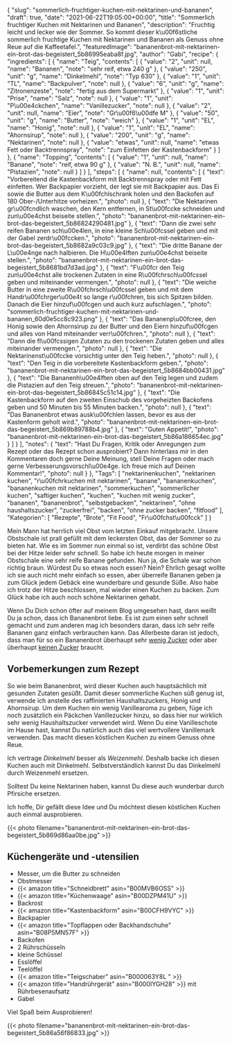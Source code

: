 {
    "slug": "sommerlich-fruchtiger-kuchen-mit-nektarinen-und-bananen",
    "draft": true,
    "date": "2021-06-22T19:05:00+00:00",
    "title": "Sommerlich fruchtiger Kuchen mit Nektarinen und Bananen",
    "description": "Fruchtig leicht und lecker wie der Sommer. So kommt dieser k\u00f6stliche sommerlich fruchtige Kuchen mit Nektarinen und Bananen als Genuss ohne Reue auf die Kaffeetafel.",
    "featuredImage": "bananenbrot-mit-nektarinen-ein-brot-das-begeistert_5b86995eaba8f.jpg",
    "author": "Gabi",
    "recipe": {
        "ingredients": [
            {
                "name": "Teig",
                "contents": [
                    {
                        "value": "2",
                        "unit": null,
                        "name": "Bananen",
                        "note": "sehr reif, etwa 240 g"
                    },
                    {
                        "value": "250",
                        "unit": "g",
                        "name": "Dinkelmehl",
                        "note": "Typ 630"
                    },
                    {
                        "value": "1",
                        "unit": "TL",
                        "name": "Backpulver",
                        "note": null
                    },
                    {
                        "value": "6",
                        "unit": "g",
                        "name": "Zitronenzeste",
                        "note": "fertig aus dem Supermarkt"
                    },
                    {
                        "value": "1",
                        "unit": "Prise",
                        "name": "Salz",
                        "note": null
                    },
                    {
                        "value": "1",
                        "unit": "P\u00e4ckchen",
                        "name": "Vanillezucker",
                        "note": null
                    },
                    {
                        "value": "2",
                        "unit": null,
                        "name": "Eier",
                        "note": "Gr\u00f6\u00dfe M"
                    },
                    {
                        "value": "50",
                        "unit": "g",
                        "name": "Butter",
                        "note": "weich"
                    },
                    {
                        "value": "1",
                        "unit": "EL",
                        "name": "Honig",
                        "note": null
                    },
                    {
                        "value": "1",
                        "unit": "EL",
                        "name": "Ahornsirup",
                        "note": null
                    },
                    {
                        "value": "200",
                        "unit": "g",
                        "name": "Nektarinen",
                        "note": null
                    },
                    {
                        "value": "etwas",
                        "unit": null,
                        "name": "etwas Fett oder Backtrennspray",
                        "note": "zum Einfetten der Kastenbackform"
                    }
                ]
            },
            {
                "name": "Topping",
                "contents": [
                    {
                        "value": "1",
                        "unit": null,
                        "name": "Banane",
                        "note": "reif, etwa 90 g"
                    },
                    {
                        "value": "N. B.",
                        "unit": null,
                        "name": "Pistazien",
                        "note": null
                    }
                ]
            }
        ],
        "steps": [
            {
                "name": null,
                "contents": [
                    {
                        "text": "Vorbereitend die Kastenbackform mit Backtrennspray oder mit Fett einfetten. Wer Backpapier vorzieht,  der legt sie mit Backpapier aus. Das Ei sowie die Butter aus dem K\u00fchlschrank holen und den Backofen auf 180 Ober-\/Unterhitze vorheizen.",
                        "photo": null
                    },
                    {
                        "text": "Die Nektarinen gr\u00fcndlich waschen, den Kern entfernen, in St\u00fccke schneiden und zun\u00e4chst beiseite stellen.",
                        "photo": "bananenbrot-mit-nektarinen-ein-brot-das-begeistert_5b86824290481.jpg"
                    },
                    {
                        "text": "Dann die zwei sehr reifen Bananen sch\u00e4len, in eine kleine Sch\u00fcssel geben und mit der Gabel zerdr\u00fccken.",
                        "photo": "bananenbrot-mit-nektarinen-ein-brot-das-begeistert_5b8682a9c03c9.jpg"
                    },
                    {
                        "text": "Die dritte Banane der L\u00e4nge nach halbieren. Die H\u00e4lften zun\u00e4chst beiseite stellen.",
                        "photo": "bananenbrot-mit-nektarinen-ein-brot-das-begeistert_5b8681bd7d3ad.jpg"
                    },
                    {
                        "text": "F\u00fcr den Teig zun\u00e4chst alle trockenen Zutaten in eine R\u00fchrsch\u00fcssel geben und miteinander vermengen.",
                        "photo": null
                    },
                    {
                        "text": "Die weiche Butter in eine zweite R\u00fchrsch\u00fcssel geben und mit dem Handr\u00fchrger\u00e4t so lange r\u00fchren, bis sich Spitzen bilden. Danach die Eier hinzuf\u00fcgen und auch kurz aufschlagen.",
                        "photo": "sommerlich-fruchtiger-kuchen-mit-nektarinen-und-bananen_60d0e5cc8c923.png"
                    },
                    {
                        "text": "Das Bananenp\u00fcree, den Honig sowie den Ahornsirup zu der Butter und den Eiern hinzuf\u00fcgen und alles von Hand miteinander verr\u00fchren.",
                        "photo": null
                    },
                    {
                        "text": "Dann die fl\u00fcssigen Zutaten zu den trockenen Zutaten geben und alles miteinander vermengen.",
                        "photo": null
                    },
                    {
                        "text": "Die Nektarinenst\u00fccke vorsichtig unter den Teig heben.",
                        "photo": null
                    },
                    {
                        "text": "Den Teig in die vorbereitete Kastenbackform geben.",
                        "photo": "bananenbrot-mit-nektarinen-ein-brot-das-begeistert_5b8684bb00431.jpg"
                    },
                    {
                        "text": "Die Bananenh\u00e4lften oben auf den Teig legen und zudem die Pistazien auf den Teig streuen.",
                        "photo": "bananenbrot-mit-nektarinen-ein-brot-das-begeistert_5b86845c51c14.jpg"
                    },
                    {
                        "text": "Die Kastenbackform auf den zweiten Einschub des vorgeheizten Backofens geben und 50 Minuten bis 55 Minuten backen.",
                        "photo": null
                    },
                    {
                        "text": "Das Bananenbrot etwas ausk\u00fchlen lassen, bevor es aus der Kastenform geholt wird.",
                        "photo": "bananenbrot-mit-nektarinen-ein-brot-das-begeistert_5b869b89788b4.jpg"
                    },
                    {
                        "text": "Guten Appetit!",
                        "photo": "bananenbrot-mit-nektarinen-ein-brot-das-begeistert_5b86a186654ec.jpg"
                    }
                ]
            }
        ],
        "notes": {
            "text": "Hast Du Fragen, Kritik oder Anregungen zum Rezept oder das Rezept schon ausprobiert? Dann hinterlass mir in den Kommentaren doch gerne Deine Meinung, stell Deine Fragen oder mach gerne Verbesserungsvorschl\u00e4ge. Ich freue mich auf Deinen Kommentar!",
            "photo": null
        }
    },
    "Tags": [
        "nektarinenkuchen",
        "nektarinen kuchen",
        "r\u00fchrkuchen mit nektarinen",
        "banane",
        "bananenkuchen",
        "bananenkuchen mit nektarinen",
        "sommerkuchen",
        "sommerlicher kuchen",
        "saftiger kuchen",
        "kuchen",
        "kuchen mit wenig zucker",
        "bananen",
        "bananenbrot",
        "selbstgebacken",
        "nektarinen",
        "ohne haushaltszucker",
        "zuckerfrei",
        "backen",
        "ohne zucker backen",
        "fitfood"
    ],
    "Kategorien": [
        "Rezepte",
        "Brote",
        "Fit Food",
        "Fr\u00fchst\u00fcck"
    ]
}

Mein Mann hat herrlich viel Obst vom letzten Einkauf mitgebracht. Unsere Obstschale ist prall gefüllt mit dem leckersten Obst, das der Sommer so zu bieten hat. Wie es im Sommer nun einmal so ist, verdirbt das schöne Obst bei der Hitze leider sehr schnell. So habe ich heute morgen in meiner Obstschale eine sehr reife Banane gefunden. Nun ja, die Schale war schon richtig braun. Würdest Du so etwas noch essen? Nein? Ehrlich gesagt wollte ich sie auch nicht mehr einfach so essen, aber überreife Bananen geben ja zum Glück jedem Gebäck eine wunderbare und gesunde Süße. Also habe ich trotz der Hitze beschlossen, mal wieder einen Kuchen zu backen. Zum Glück habe ich auch noch schöne Nektarinen gehabt.

Wenn Du Dich schon öfter auf meinem Blog umgesehen hast, dann weißt Du ja schon, dass ich Bananenbrot liebe. Es ist zum einen sehr schnell gemacht und zum anderen mag ich besonders daran, dass ich sehr reife Bananen ganz einfach verbrauchen kann. Das Allerbeste daran ist jedoch, dass man für so ein Bananenbrot überhaupt sehr [wenig Zucker](https://kochfokus.de/artikel/kuerbis-bananen-brot-fuer-gute-laune/ "wenig Zucker") oder aber überhaupt [keinen Zucker](https://kochfokus.de/artikel/bananenbrot-mit-walnuessen/ "keinen Zucker") braucht.

## Vorbemerkungen zum Rezept

So wie beim Bananenbrot, wird dieser Kuchen auch hauptsächlich mit gesunden Zutaten gesüßt. Damit dieser sommerliche Kuchen süß genug ist, verwende ich anstelle des raffinierten Haushaltszuckers, Honig und Ahornsirup. Um dem Kuchen ein wenig Vanillearoma zu geben, füge ich noch zusätzlich ein Päckchen Vanillezucker hinzu, so dass hier nur wirklich sehr wenig Haushaltszucker verwendet wird. Wenn Du eine Vanilleschote im Hause hast, kannst Du natürlich auch das viel wertvollere Vanillemark verwenden. Das macht diesen köstlichen Kuchen zu einem Genuss ohne Reue.

Ich vertrage *Dinkelmehl* besser als *Weizenmehl*. Deshalb backe ich diesen Kuchen auch mit Dinkelmehl. Selbstverständlich kannst Du das Dinkelmehl durch Weizenmehl ersetzen.

Solltest Du keine Nektarinen haben, kannst Du diese auch wunderbar durch Pfirsiche ersetzen.

Ich hoffe, Dir gefällt diese Idee und Du möchtest diesen köstlichen Kuchen auch einmal ausprobieren.

{{< photo filename="bananenbrot-mit-nektarinen-ein-brot-das-begeistert_5b869d86aa0be.jpg" >}}

## Küchengeräte und -utensilien

- Messer, um die Butter zu schneiden
- Obstmesser
- {{< amazon title="Schneidbrett" asin="B00MVB6OSS" >}}
- {{< amazon title="Küchenwaage" asin="B00DZPM41U" >}}
- Backrost
- {{< amazon title="Kastenbackform" asin="B00CFH9VYC" >}}
- Backpapier
- {{< amazon title="Topflappen oder Backhandschuhe" asin="B08P5MN57F" >}}
- Backofen
- 2 Rührschüsseln
- kleine Schüssel
- Esslöffel
- Teelöffel
- {{< amazon title="Teigschaber" asin="B000063Y8L " >}}
- {{< amazon title="Handrührgerät" asin="B000IYGH28" >}} mit Rührbesenaufsatz
- Gabel

Viel Spaß beim Ausprobieren!

{{< photo filename="bananenbrot-mit-nektarinen-ein-brot-das-begeistert_5b86a56f86833.jpg" >}}